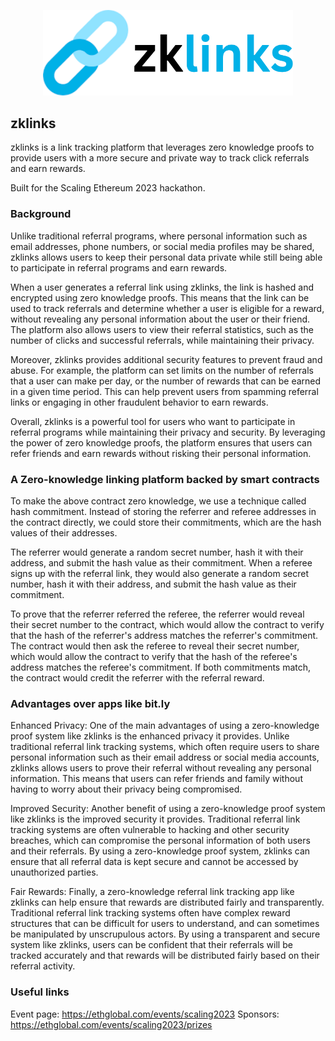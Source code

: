 <p align='center'>
    <img src="./img/logo.png" width=400 />
</p>


zklinks
---

zklinks is a link tracking platform that leverages zero knowledge proofs to provide users with a more secure and private way to track click referrals and earn rewards. 

Built for the Scaling Ethereum 2023 hackathon.

### Background

Unlike traditional referral programs, where personal information such as email addresses, phone numbers, or social media profiles may be shared, zklinks allows users to keep their personal data private while still being able to participate in referral programs and earn rewards.

When a user generates a referral link using zklinks, the link is hashed and encrypted using zero knowledge proofs. This means that the link can be used to track referrals and determine whether a user is eligible for a reward, without revealing any personal information about the user or their friend. The platform also allows users to view their referral statistics, such as the number of clicks and successful referrals, while maintaining their privacy.

Moreover, zklinks provides additional security features to prevent fraud and abuse. For example, the platform can set limits on the number of referrals that a user can make per day, or the number of rewards that can be earned in a given time period. This can help prevent users from spamming referral links or engaging in other fraudulent behavior to earn rewards.

Overall, zklinks is a powerful tool for users who want to participate in referral programs while maintaining their privacy and security. By leveraging the power of zero knowledge proofs, the platform ensures that users can refer friends and earn rewards without risking their personal information.



### A Zero-knowledge linking platform backed by smart contracts

To make the above contract zero knowledge, we use a technique called hash commitment. Instead of storing the referrer and referee addresses in the contract directly, we could store their commitments, which are the hash values of their addresses.

The referrer would generate a random secret number, hash it with their address, and submit the hash value as their commitment. When a referee signs up with the referral link, they would also generate a random secret number, hash it with their address, and submit the hash value as their commitment.

To prove that the referrer referred the referee, the referrer would reveal their secret number to the contract, which would allow the contract to verify that the hash of the referrer's address matches the referrer's commitment. The contract would then ask the referee to reveal their secret number, which would allow the contract to verify that the hash of the referee's address matches the referee's commitment. If both commitments match, the contract would credit the referrer with the referral reward.

### Advantages over apps like bit.ly

Enhanced Privacy: One of the main advantages of using a zero-knowledge proof system like zklinks is the enhanced privacy it provides. Unlike traditional referral link tracking systems, which often require users to share personal information such as their email address or social media accounts, zklinks allows users to prove their referral without revealing any personal information. This means that users can refer friends and family without having to worry about their privacy being compromised.

Improved Security: Another benefit of using a zero-knowledge proof system like zklinks is the improved security it provides. Traditional referral link tracking systems are often vulnerable to hacking and other security breaches, which can compromise the personal information of both users and their referrals. By using a zero-knowledge proof system, zklinks can ensure that all referral data is kept secure and cannot be accessed by unauthorized parties.

Fair Rewards: Finally, a zero-knowledge referral link tracking app like zklinks can help ensure that rewards are distributed fairly and transparently. Traditional referral link tracking systems often have complex reward structures that can be difficult for users to understand, and can sometimes be manipulated by unscrupulous actors. By using a transparent and secure system like zklinks, users can be confident that their referrals will be tracked accurately and that rewards will be distributed fairly based on their referral activity.


### Useful links
Event page: https://ethglobal.com/events/scaling2023
Sponsors: https://ethglobal.com/events/scaling2023/prizes



<!-- 

Demo flow:
Introduction (30 seconds): Introduce the problem of current referral link tracking apps being centralized and requiring users to reveal personal information. Introduce zklinks as a zero-knowledge alternative that protects users' privacy while still enabling them to participate in referral programs. Show existing apps like bit.ly

Creating a referral link (1 minute): Demonstrate how easy it is to create a referral link using zklinks. Show how users can enter the relevant information, such as the name of the company and the reward for successful referrals, and generate a unique link that they can share with their friends.

Clicking a referral link (1 minute): Demonstrate how the act of clicking a referral link can be turned into a Metamask blockchain request. Show how this protects the user's privacy by not revealing their identity or personal information to the company. Also, show how the user can earn the referral reward if their friend successfully completes the referral. Redirect to original location

Dashboard and analytics (30 seconds): Demonstrate the dashboard where users can track their referral link activity and analytics. Show how users can see how many clicks their link has received, how many referrals have been successful, and how much reward they have earned.

Conclusion (30 seconds): Summarize the benefits of zklinks, including protecting user privacy, enabling participation in referral programs, and providing analytics to track progress. Encourage users to try Stealthlink for themselves and share it with their friends.


Sponsors:
Scroll: EVM compatible base chain (Dapp challenge)
Gnosis Chain: EVM compatible base chain (Dapp challenge)
Connext: Call contracts across different L2 chains
Polybase: Web3 Firebase
Fuel labs:
Graph: Data indexing of referrals
Push protocol: notifications when a link is clicked


-->